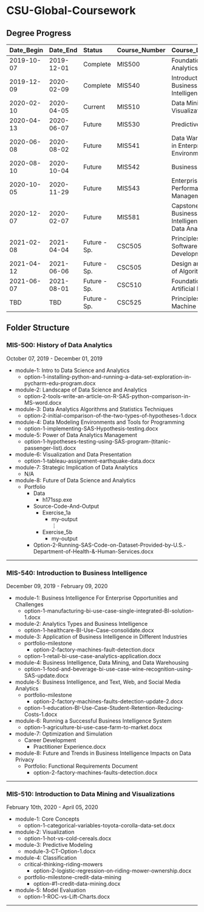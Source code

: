 # CSU-Global-Coursework

## Degree Progress

|Date_Begin |Date_End   |Status       |Course_Number |Course_Description                                  
|:----------|:----------|:------------|:-------------|:---------------------------------------------------
|2019-10-07 |2019-12-01 |Complete     |MIS500        |Foundations of Data Analytics                       
|2019-12-09 |2020-02-09 |Complete     |MIS540        |Introduction to Business Intelligence               
|2020-02-10 |2020-04-05 |Current      |MIS510        |Data Mining and Visualization                       
|2020-04-13 |2020-06-07 |Future       |MIS530        |Predictive Analytics                                
|2020-06-08 |2020-08-02 |Future       |MIS541        |Data Warehousing in Enterprise Environments         
|2020-08-10 |2020-10-04 |Future       |MIS542        |Business Analytics                                  
|2020-10-05 |2020-11-29 |Future       |MIS543        |Enterprise Performance Management                   
|2020-12-07 |2020-02-07 |Future       |MIS581        |Capstone - Business Intelligence and Data Analytics 
|2021-02-08 |2021-04-04 |Future - Sp. |CSC505        |Principles of Software Development                  
|2021-04-12 |2021-06-06 |Future - Sp. |CSC505        |Design and Analysis of Algorithms                   
|2021-06-07 |2021-08-01 |Future - Sp. |CSC510        |Foundations of Artificial Intelligence   
|TBD        |TBD        |Future - Sp. |CSC525        |Principles of Machine Learning

## Folder Structure

### MIS-500: History of Data Analytics

October 07, 2019 - December 01, 2019

* module-1: Intro to Data Science and Analytics
    - option-1-installing-python-and-running-a-data-set-exploration-in-pycharm-edu-program.docx
* module-2: Landscape of Data Science and Analytics
    - option-2-tools-write-an-article-on-R-SAS-python-comparison-in-MS-word.docx
* module-3: Data Analytics Algorithms and Statistics Techniques
    - option-2-initial-comparison-of-the-two-types-of-hypotheses-1.docx
* module-4: Data Modeling Environments and Tools for Programming
    - option-1-implementing-SAS-Hypothesis-testing.docx
* module-5: Power of Data Analytics Management
    - option-1-hypotheses-testing-using-SAS-program-(titanic-passenger-list).docx
* module-6: Visualization and Data Presentation
    - option-1-tableau-assignment-earthquake-data.docx
* module-7: Strategic Implication of Data Analytics
    - N/A
* module-8: Future of Data Science and Analytics
    - Portfolio
        + Data
            - h171ssp.exe
        + Source-Code-And-Output
            - Exercise_1a
                + my-output <br/>
<span>&#8942;</span>
            - Exercise_5b
                + my-output
        + Option-2-Running-SAS-Code-on-Dataset-Provided-by-U.S.-Department-of-Health-&-Human-Services.docx
        
*** 

### MIS-540: Introduction to Business Intelligence

December 09, 2019 - February 09, 2020

* module-1: Business Intelligence For Enterprise Opportunities and Challenges
    - option-1-manufacturing-bi-use-case-single-integrated-BI-solution-1.docx
* module-2: Analytics Types and Business Intelligence
    - option-1-healthcare-BI-Use-Case-consolidate.docx
* module-3: Application of Business Intelligence in Different Industries
    - portfolio-milestone
        + option-2-factory-machines-fault-detection.docx
    - option-1-retail-bi-use-case-analytics-application.docx
* module-4: Business Intelligence, Data Mining, and Data Warehousing
    - option-1-food-and-beverage-bi-use-case-wine-recognition-using-SAS-update.docx
* module-5: Business Intelligence, and Text, Web, and Social Media Analytics
    - portfolio-milestone
        + option-2-factory-machines-faults-detection-update-2.docx
    - option-1-education-BI-Use-Case-Student-Retention-Reducing-Costs-1.docx
* module-6: Running a Successful Business Intelligence System
    - option-1-agriculture-bi-use-case-farm-to-market.docx
* module-7: Optimization and Simulation
    - Career Development
        + Practitioner Experience.docx
* module-8: Future and Trends in Business Intelligence Impacts on Data Privacy
    - Portfolio: Functional Requirements Document
        + option-2-factory-machines-faults-detection.docx
        
***

### MIS-510: Introduction to Data Mining and Visualizations

February 10th, 2020 - April 05, 2020

* module-1: Core Concepts
    - option-1-categorical-variables-toyota-corolla-data-set.docx
* module-2: Visualization
    - option-1-hot-vs-cold-cereals.docx
* module-3: Predictive Modeling
    - module-3-CT-Option-1.docx
* module-4: Classification
    - critical-thinking-riding-mowers
        + option-2-logistic-regression-on-riding-mower-ownership.docx
    - portfolio-milestone-credit-data-mining
        + option-#1-credit-data-mining.docx
 * module-5: Model Evaluation
    - option-1-ROC-vs-Lift-Charts.docx 
        
***
